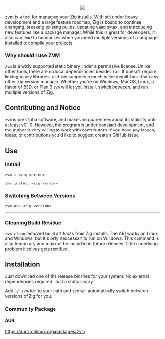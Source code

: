 <p align="center">
  <img src ="https://user-images.githubusercontent.com/23124818/206966435-f5702a58-8b0e-4eb4-9dc4-b5e41ad27d8b.png"/>
 </p
# zvm (Zig Version Manager)

zvm is a tool for managing your Zig installs. With std under heavy development and a 
large feature roadmap, Zig is bound to continue changing. Breaking existing builds, updating 
valid sytax, and introducing new features like a package manager. While this is great for developers, it also
can lead to headaches when you need multiple versions of a language installed to compile your projects.

### Why should I use ZVM
`zvm` is a widly supported static binary under a permissive license. Unlike other tools, there are no local dependencies besides `tar`. It doesn't require linking to any libraries, and `zvm` supports a much wider install-base than any other Zig version manager. Whether you're on Windows, MacOS, Linux, a flavor of BSD, or Plan 9 `zvm` will let you install, switch between, and run multiple versions of Zig.

## Contributing and Notice
`zvm` is pre-alpha software, and makes no guarentees about its stability until at least v0.1.0. However, the program is under constant development, and the author is very willing to work with contributors. If you have any issues, ideas, or contributions you'd like to suggest create a GitHub issue. 

## Use
### Install
`zvm i <zig verion>`

`zmv install <zig verion>`

### Switching Between Versions
`zvm use <zig version>`
<hr>

### Cleaning Build Residue
`zvm clean` removed build artifiacts from Zig installs. The ABI works on Linux and Windows, but it's only neccessart to run on Windows. This command is also temporary and may not be included in future releases if the underlying problem it solves gets rectified.

## Installation
Just download one of the release binaries for your system. No external dependencies required. Just a static binary.

Add `~/.zvm/bin` to your path and `zvm` will automatically switch between versions of Zig for you.

### Community Package
#### AUR
https://aur.archlinux.org/packages/zvm

